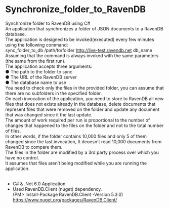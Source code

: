 # Synchronize_folder_to_RavenDB
Synchronize folder to RavenDB using C#<br />
An application that synchronizes a folder of JSON documents to a RavenDB database.<br />
The application is designed to be invoked(executed) every few minutes using the following command:<br />
	sync_folder_to_db /path/to/folder http://live-test.ravendb.net db_name<br />
Assuming that the command is always invoked with the same parameters (the same from the first run).<br />
The application accepts three arguments:<br />
●	The path to the folder to sync<br />
●	The URL of the RavenDB server<br />
●	The database name to use<br />
You need to check only the files in the provided folder, you can assume that there are no subfolders in the specified folder.<br />
On each invocation of the application, you need to store to RavenDB all new files that does not exists already in the database, delete documents that represent files that were removed on the folder and update any document that was changed since it the last update.<br />
The amount of work required per run is proportional to the number of changes that happened to the files on the folder and not to the total number of files. <br />
In other words, if the folder contains 10,000 files and only 5 of them changed since the last invocation, It deoesn't read 10,000 documents from RavenDB to compare them.<br />
The files in the folder are modified by a 3rd party process over which you have no control.<br />
It assumes that files aren’t being modified while you are running the application.<br />
<br />
* C# & .Net 6.0 Application <br />
* Used RavenDB.Client (nuget) dependency.<br />
  (PM> Install-Package RavenDB.Client -Version 5.3.0)<br />
  https://www.nuget.org/packages/RavenDB.Client/<br />
